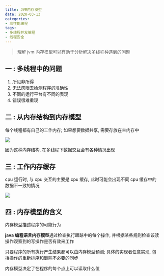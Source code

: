 ```yaml
---
title: JVM内存模型
date: 2020-03-13
categories:
- 高性能编程
tags: 
- 多线程并发编程
- 线程安全
---
```






> 理解 jvm 内存模型可以有助于分析解决多线程种遇到的问题



## 一 : 多线程中的问题

1. 所见非所得
2. 无法肉眼去检测程序的准确性
3. 不同的运行平台有不同的表现
4. 错误很难重现

## 二 : 从内存结构到内存模型

每个线程都有自己的工作内存; 如果想要数据共享, 需要存放在主内存中

![](https://gcore.jsdelivr.net/gh/info4z/blog_images@main/images/image-20230115181740141.png)

因为这种内存结构, 在多线程下数据交互会有各种情况出现

## 三 : 工作内存缓存

cpu 运行时, 与 cpu 交互的主要是 cpu 缓存, 此时可能会出现不同 cpu 缓存中的数据不一致的情况

![](https://gcore.jsdelivr.net/gh/info4z/blog_images@main/images/image-20230115181751188.png)

## 四 : 内存模型的含义

内存模型描述程序的可能行为

**java 编程语言内存模型**通过检查执行跟踪中的每个操作, 并根据某些规则检查该读操作观察到的写操作是否有效来工作

只要程序的所有执行产生结果都可以由内存模型预测; 具体的实现者任意实现, 包括操作的重新排序和删除不必要的同步

内存模型决定了在程序的每个点上可以读取什么值


